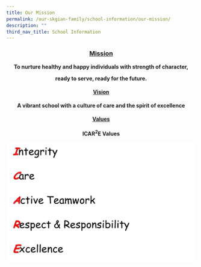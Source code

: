 ```yaml
---
title: Our Mission
permalink: /our-skgian-family/school-information/our-mission/
description: ""
third_nav_title: School Information
---
```

<h3 style="text-align: center;"><span style="text-decoration: underline;"><strong>Mission</strong></span></h3>
<p style="text-align: center;"><strong>To nurture healthy and happy individuals with strength of character,</strong></p>
<p style="text-align: center;"><strong>ready to serve, ready for the future.</strong></p>
<h4 style="text-align: center;"><span style="text-decoration: underline;"><strong>Vision</strong></span></h4>
<p style="text-align: center;"><strong>A vibrant school with a culture of care and the spirit of excellence</strong></p>
<h4 style="text-align: center;"><span style="text-decoration: underline;"><strong>Values</strong></span></h4>
<p style="text-align: center;"><strong>ICAR<sup>2</sup>E Values</strong></p>
<p><img style="display: block; margin-left: auto; margin-right: auto;" src="/images/values.jpg" /></p>